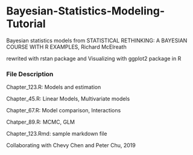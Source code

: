 # Bayesian-Statistics-Modeling-Tutorial
Bayesian statistics models from STATISTICAL RETHINKING:
A BAYESIAN COURSE WITH R EXAMPLES, Richard McElreath

rewrited with rstan package and Visualizing with ggplot2 package in R

### File Description
Chapter_123.R: Models and estimation

Chapter_45.R: Linear Models, Multivariate models

Chapter_67.R: Model comparison, Interactions

Chatper_89.R: MCMC, GLM

Chapter_123.Rmd: sample markdown file

Collaborating with Chevy Chen and Peter Chu, 2019
